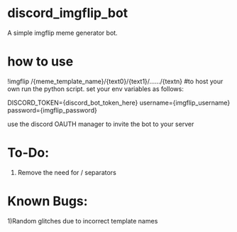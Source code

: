 # discord_imgflip_bot
A simple imgflip meme generator bot.

# how to use
!imgflip /{meme_template_name}/{text0}/{text1}/....../{textn}
#to host your own
run the python script. set your env variables as follows:

DISCORD_TOKEN={discord_bot_token_here}
username={imgflip_username}
password={imgflip_password}

use the discord OAUTH manager to invite the bot to your server

# To-Do:
1) Remove the need for / separators

# Known Bugs:
1)Random glitches due to incorrect template names
